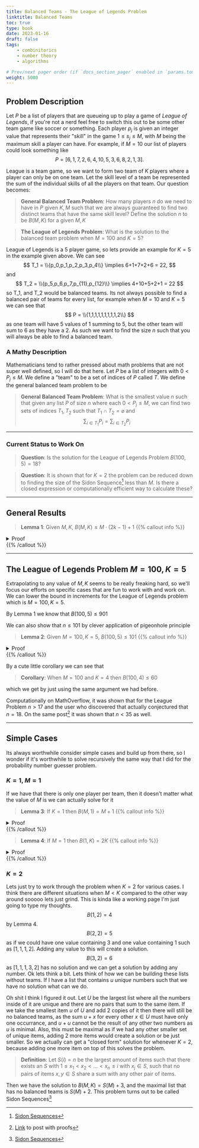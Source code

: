 ```yaml
---
title: Balanced Teams - The League of Legends Problem
linktitle: Balanced Teams
toc: true
type: book
date: 2023-01-16
draft: false
tags:
    - combinitorics
    - number theory
    - algorithms

# Prev/next pager order (if `docs_section_pager` enabled in `params.toml`)
weight: 5000
---
```


## Problem Description

Let $P$ be a list of players that are queueing up to play a game of *League of Legends*, if you're not a nerd feel free to switch this out to be some other team game like soccer or something. Each player $p_j$ is given an integer value that represents their "skill" in the game $1\leq s_j \leq M$, with $M$ being the maximum skill a player can have. For example, if $M=10$ our list of players could look something like
$$
P = \left[6,1,7,2,6,4,10,5,3,6,8,2,1,3\right].
$$

League is a team game, so we want to form two team of $K$ players where a player can only be on one team. Let the skill level of a team be represented the sum of the individual skills of all the players on that team. Our question becomes: 

> **General Balanced Team Problem**: How many players $n$ do we need to have in $P$ given $K,M$ such that we are always guaranteed to find two distinct teams that have the same skill level? Define the solution $n$ to be $B(M,K)$ for a given $M,K$

> **The League of Legends Problem**: What is the solution to the balanced team problem when $M=100$ and $K=5$?

League of Legends is a $5$ player game, so lets provide an example for $K=5$ in the example given above. We can see
$$
T_1 = \\{p_0,p_1,p_2,p_3,p_4\\} \implies 6+1+7+2+6 = 22,
$$
and
$$
T_2 = \\{p_5,p_6,p_7,p_{11},p_{12}\\} \implies 4+10+5+2+1 = 22
$$
so T_1, and T_2 would be balanced teams. Its not always possible to find a balanced pair of teams for every list, for example when $M=10$ and $K=5$ we can see that
$$
P = \\{1,1,1,1,1,1,1,1,1,2\\}
$$
as one team will have $5$ values of $1$ summing to $5$, but the other team will sum to $6$ as they have a $2$. As such we want to find the size $n$ such that you will always be able to find a balanced team. 

### A Mathy Description

Mathematicians tend to rather pressed about math problems that are not super well defined, so I will do that here. Let $P$ be a list of integers with $0 < P_j \leq M$. We define a "team" to be a set of indices of $P$ called $T$. We define the general balanced team problem to be

> **General Balanced Team Problem**: What is the smallest value $n$ such that given any list $P$ of size $n$ where each $0 < P_j \leq M$, we can find two sets of indices $T_1, T_2$ such that $T_1\cap T_2=\varnothing$ and
$$
\sum_{i\in T_1} P_i = \sum_{i\in T_2} P_i
$$

---

### Current Status to Work On

> **Question**: Is the solution for the League of Legends Problem $B(100,5)=18$?

> **Question**: It is shown that for $K=2$ the problem can be reduced down to finding the size of the Sidon Sequence[^2] less than $M$. Is there a closed expression or computationally efficient way to calculate these?

---

## General Results

> **Lemma 1**: Given $M,K$, $B(M,K) \leq M\cdot (2k-1) +1$
{{% callout info %}}
<details>
<summary>Proof</summary>
This is easily proved by the pigeonhole principle as if any number occurs $2k$ times we can find two balanced teams by just taking only that number in each team. As such we can put $(2k-1)$ of each number into our list giving us $M(2k-1)$ items. The next item is guaranteed to create a balanced team. As such $n\leq M(2k-1)+1$.
</br>
<b>Q.E.D.</b>
</details>
{{% /callout %}}

---

## The League of Legends Problem $M=100,K=5$

Extrapolating to any value of $M,K$ seems to be really freaking hard, so we'll focus our efforts on specific cases that are fun to work with and work on. We can lower the bound in increments for the League of Legends problem which is $M=100, K=5$. 

By Lemma $1$ we know that $B(100, 5)\leq 901$

We can also show that $n\leq 101$ by clever application of pigeonhole principle
> **Lemma 2**: Given $M=100,K=5$, $B(100, 5) \leq  101$
{{% callout info %}}
<details>
<summary>Proof</summary>
Since $101 > 100$, by pigeonhole principle, we know that there must be at least two of the same numbers in the list, take those two numbers and put them in differing teams. Our problem is now equivalent to finding two equal teams of $K=4$ with $n=99$. Note that if we had $99$ unqiue numbers, then we could group up the numbers into pairs that have equal sums $(1,100),(2,99),\ldots,(50,51)$ we can take two of each of these equal pairs onto a team. As such, if we were to want to avoid creating two balanced teams, we would have to double up some numbers.
</br>
</br>
Notice though that if we have $4$ values that include duplicates, we could just put one of each of those values on a team and create two balanced teams from there. In fact, in order to minimize the number of unique values we have, we would have one specific value with $7$ copies, as that would not be enough to split into two teams, however that would still give us at least $92$ unqiue numbers which is guaranteed to give us $4$ balanced teams. 
</br>
<b>Q.E.D.</b>
</details>
{{% /callout %}}

By a cute little corollary we can see that

> **Corollary**: When $M=100$ and $K=4$ then $B(100,4)\leq 60$

which we get by just using the same argument we had before.

Computationally on MathOverflow, it was shown that for the League Problem $n > 17$ and the user who discovered that actually conjectured that $n=18$. On the same post[^1] it was shown that $n <35$ as well.

---

## Simple Cases

Its always worthwhile consider simple cases and build up from there, so I wonder if it's worthwhile to solve recursively the same way that I did for the probability number guesser problem.

### $K=1$, $M=1$

If we have that there is only one player per team, then it doesn't matter what the value of $M$ is we can actually solve for it

> **Lemma 3**: If $K=1$ then $B(M,1)=M+1$
{{% callout info %}}
<details>
<summary>Proof</summary>
Since we have only one player per team, then the only way to get equal teams is when each team has a player of equal value. In order to guarantee this we use the pigeonhole principle to see that we need $M+1$ items.  
</br>
<b>Q.E.D.</b>
</details>
{{% /callout %}}

> **Lemma 4**: If $M=1$ then $B(1,K)=2K$
{{% callout info %}}
<details>
<summary>Proof</summary>
In order to build our teams in this case, we just need enough players to fill out each team as all players are equal skilled.
</br>
<b>Q.E.D.</b>
</details>
{{% /callout %}}

### $K=2$

Lets just try to work through the problem when $K=2$ for various cases. I think there are different situations when $M < K$ compared to the other way around sooooo lets just grind. This is kinda like a working page I'm just going to type my thoughts.
$$
B(1,2) = 4
$$
by Lemma $4$. 
$$
B(2,2) = 5
$$
as if we could have one value containing $3$ and one value containing $1$ such as $[1,1,1,2]$. Adding any value to this will create a solution.
$$
B(3,2) = 6
$$
as $[1,1,1,3,2]$ has no solution and we can get a solution by adding any number. Ok lets think a bit. Lets think of how we can be building these lists without teams. If I have a list that contains $u$ *unique* numbers such that we have no solution what can we do. 

Oh shit I think I figured it out. Let $U$ be the largest list where all the numbers inside of it are unique and there are no pairs that sum to the same item. If we take the smallest item $u$ of $U$ and add $2$ copies of it then there will still be no balanced teams, as the sum $u+x$ for every other $x\in U$ must have only one occurrance, and $u+u$ cannot be the result of any other two numbers as $u$ is minimal. Also, this must be maximal as if we had any other smaller set of unique items, adding $2$ more items would create a solution or be just smaller. So we actually can get a "closed form" solution for whenever $K=2$, because adding one more item on top of this solves the problem.

> **Definition**: Let $S(i)=n$ be the largest amount of items such that there exists an $S$ with $1\leq x_1 < x_2 < \ldots < x_n \leq i$ with $x_j\in S$, such that no pairs of items $x,y\in S$ share a sum with any other pair of items.

Then we have the solution to $B(M,K)=S(M)+3$, and the maximal list that has no balanced teams is $S(M)+2$. This problem turns out to be called Sidon Sequences[^2]

[^1]: [Link](https://mathoverflow.net/questions/448083/how-many-players-are-needed-so-that-two-evenly-matched-teams-can-be-picked) to post with proofs

[^2]: [Sidon Sequences](https://en.wikipedia.org/wiki/Sidon_sequence)